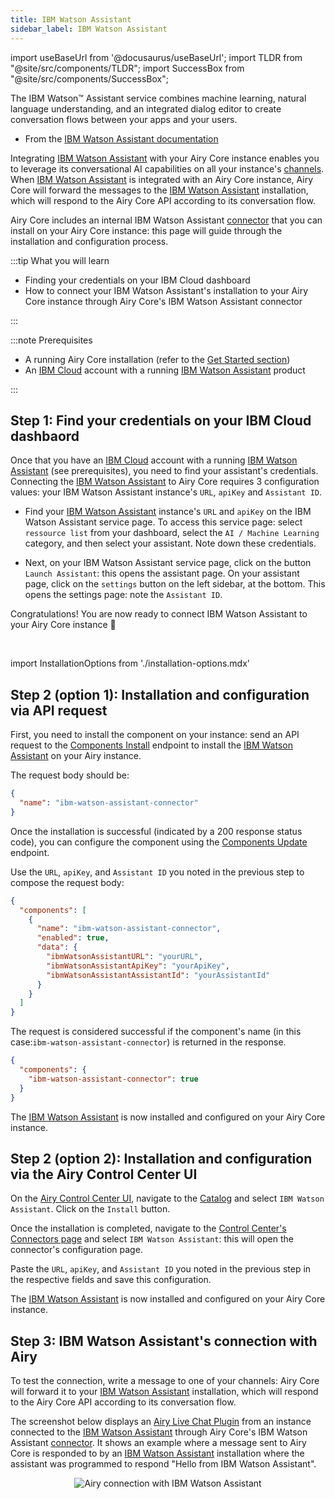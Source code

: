 ```yaml
---
title: IBM Watson Assistant
sidebar_label: IBM Watson Assistant
---
```


import useBaseUrl from '@docusaurus/useBaseUrl';
import TLDR from "@site/src/components/TLDR";
import SuccessBox from "@site/src/components/SuccessBox";

<TLDR>

The IBM Watson™ Assistant service combines machine learning, natural language understanding, and an integrated dialog editor to create conversation flows between your apps and your users.

- From the [IBM Watson Assistant documentation](https://cloud.ibm.com/apidocs/assistant/assistant-v2#introduction)

</TLDR>

Integrating [IBM Watson Assistant](https://cloud.ibm.com/catalog/services/watson-assistant) with your Airy Core instance enables you to leverage its conversational AI capabilities on all your instance's [channels](getting-started/glossary.md#channel). When [IBM Watson Assistant](https://cloud.ibm.com/catalog/services/watson-assistant) is integrated with an Airy Core instance, Airy Core will forward the messages to the [IBM Watson Assistant](https://cloud.ibm.com/catalog/services/watson-assistant) installation, which will respond to the Airy Core API according to its conversation flow.

Airy Core includes an internal IBM Watson Assistant [connector](/concepts/architecture#components) that you can install on your Airy Core instance: this page will guide through the installation and configuration process.

:::tip What you will learn

- Finding your credentials on your IBM Cloud dashboard
- How to connect your IBM Watson Assistant's installation to your Airy Core instance through Airy Core's IBM Watson Assistant connector

:::

:::note Prerequisites

- A running Airy Core installation (refer to the [Get
  Started section](getting-started/installation/introduction.md))
- An [IBM Cloud](https://www.ibm.com/cloud) account with a running [IBM Watson Assistant](https://cloud.ibm.com/catalog/services/watson-assistant) product

:::

## Step 1: Find your credentials on your IBM Cloud dashbaord

Once that you have an [IBM Cloud](https://www.ibm.com/cloud) account with a running [IBM Watson Assistant](https://cloud.ibm.com/catalog/services/watson-assistant) (see prerequisites), you need to find your assistant's credentials. Connecting the [IBM Watson Assistant](https://cloud.ibm.com/catalog/services/watson-assistant) to Airy Core requires 3 configuration values: your IBM Watson Assistant instance's `URL`, `apiKey` and `Assistant ID`.

- Find your [IBM Watson Assistant](https://cloud.ibm.com/catalog/services/watson-assistant) instance's `URL` and `apiKey` on the IBM Watson Assistant service page. To access this service page: select `ressource list` from your dashboard, select the `AI / Machine Learning` category, and then select your assistant. Note down these credentials.

- Next, on your IBM Watson Assistant service page, click on the button `Launch Assistant`: this opens the assistant page. On your assistant page, click on the `settings` button on the left sidebar, at the bottom. This opens the settings page: note the `Assistant ID`.

<SuccessBox>

Congratulations! You are now ready to connect IBM Watson Assistant to your Airy Core instance 🎉

</SuccessBox>
<br />

import InstallationOptions from './installation-options.mdx'

<InstallationOptions />

## Step 2 (option 1): Installation and configuration via API request

First, you need to install the component on your instance: send an API request to the [Components Install](/api/endpoints/components#install) endpoint to install the [IBM Watson Assistant](https://cloud.ibm.com/catalog/services/watson-assistant) on your Airy instance.

The request body should be:

```json
{
  "name": "ibm-watson-assistant-connector"
}
```

Once the installation is successful (indicated by a 200 response status code), you can configure the component using the [Components Update](/api/endpoints/components#update) endpoint.

Use the `URL`, `apiKey`, and `Assistant ID` you noted in the previous step to compose the request body:

```json
{
  "components": [
    {
      "name": "ibm-watson-assistant-connector",
      "enabled": true,
      "data": {
        "ibmWatsonAssistantURL": "yourURL",
        "ibmWatsonAssistantApiKey": "yourApiKey",
        "ibmWatsonAssistantAssistantId": "yourAssistantId"
      }
    }
  ]
}
```

The request is considered successful if the component's name (in this case:`ibm-watson-assistant-connector`) is returned in the response.

```json
{
  "components": {
    "ibm-watson-assistant-connector": true
  }
}
```

The [IBM Watson Assistant](https://cloud.ibm.com/catalog/services/watson-assistant) is now installed and configured on your Airy Core instance.

## Step 2 (option 2): Installation and configuration via the Airy Control Center UI

On the [Airy Control Center UI](/ui/control-center/introduction), navigate to the [Catalog](/ui/control-center/catalog) and select `IBM Watson Assistant`. Click on the `Install` button.

Once the installation is completed, navigate to the [Control Center's Connectors page](/ui/control-center/connectors) and select `IBM Watson Assistant`: this will open the connector's configuration page.

Paste the `URL`, `apiKey`, and `Assistant ID` you noted in the previous step in the respective fields and save this configuration.

The [IBM Watson Assistant](https://cloud.ibm.com/catalog/services/watson-assistant) is now installed and configured on your Airy Core instance.

## Step 3: IBM Watson Assistant's connection with Airy

To test the connection, write a message to one of your channels: Airy Core will
forward it to your [IBM Watson Assistant](https://cloud.ibm.com/catalog/services/watson-assistant) installation, which will respond to the Airy Core API according to its conversation flow.

The screenshot below displays an [Airy Live Chat Plugin](/sources/chatplugin/overview) from an instance connected to the [IBM Watson Assistant](https://cloud.ibm.com/catalog/services/watson-assistant) through Airy Core's IBM Watson Assistant [connector](/concepts/architecture#components). It shows an example where a message sent to Airy Core is responded to by an [IBM Watson Assistant](https://cloud.ibm.com/catalog/services/watson-assistant) installation where the assistant was programmed to respond "Hello from IBM Watson Assistant".

<center><img alt="Airy connection with IBM Watson Assistant " src={useBaseUrl('img/conversational-ai-connectors/ibmWatsonAssistant/messagingExample.png')} /></center>
